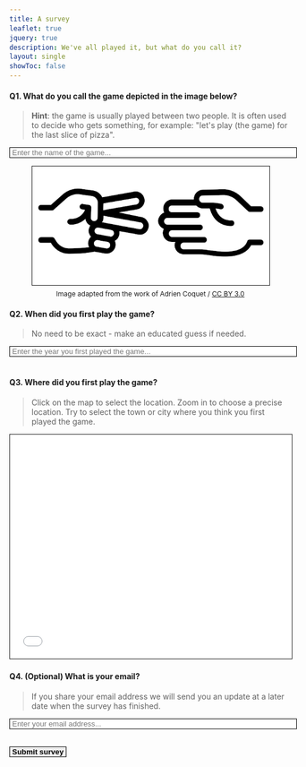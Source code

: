```yaml
---
title: A survey
leaflet: true
jquery: true
description: We've all played it, but what do you call it?
layout: single
showToc: false
---
```


#### Q1. What do you call the game depicted in the image below?

> **Hint**: the game is usually played between two people. It is often used to decide who gets something, for example: "let's play (the game) for the last slice of pizza".

<div class="post-content" id="q1-notif"></div>
<input class="post-content" type="text" id="q1-input" name="q1-input" placeholder="Enter the name of the game..." style="border:solid;border-width:1px;width:100%;padding-left:4px;padding-right:4px;"><br>
<figure>
<img src="the-game.gif" style="border:solid;border-width:1px;align:center;border-radius:0px;background:white;margin-bottom:4px;"/>
<figcaption style="text-align:center; font-size:12px;">Image adapted from the work of Adrien Coquet / <a href="https://creativecommons.org/licenses/by/3.0/">CC BY 3.0</a></figcaption>
</figure>

#### Q2. When did you first play the game?

> No need to be exact - make an educated guess if needed.

<div class="post-content" id="q2-notif"></div>
<input class="post-content" type="number" min=1900 max=2030 id="q2-input" name="q2-input" placeholder="Enter the year you first played the game..." style="border: solid;border-width:1px;width:100%;padding-left:4px;padding-right:4px;"><br><br>

#### Q3. Where did you first play the game?

> Click on the map to select the location. Zoom in to choose a precise location. Try to select the town or city where you think you first played the game.

<div class="post-content" id="q3-notif"></div>

<iframe id="q3-map" src="mapembed.html" style="width:100%;aspect-ratio:1/1;max-height:400px;border:solid;border-width:1px;"></iframe>
<div id="q3-selection" style="display:none;border:solid;border-width:1px;width:100%;padding-left:4px;padding-right:4px;"></div>

#### Q4. (Optional) What is your email?

> If you share your email address we will send you an update at a later date when the survey has finished.

<input class="post-content" type="email" id="q4-input" name="q4-input" placeholder="Enter your email address..." style="border:solid;border-width:1px;width:100%;padding-left:4px;padding-right:4px;"><br><br>

<div class="post-content" id="submit-notif"></div>

<p>
<button class="post-content" id="submit-button" type="button" style="border:solid; border-width:1px;padding-left:4px;padding-right:4px;">
    <strong>Submit survey</strong>
</button>
</p>

<script>
    const q3Iframe = $("#q3-map").get(0); // get DOM of iframe for Q3
    q3Iframe.contentWindow.selectLatLngCallback = updateSelectedLatlng;

    function getValue(inputId) {
        return $("#" + inputId).val();
    }

    function getSelectedLatlng() {
        return q3Iframe.contentWindow.selectedLatlng;
    }

    function updateSelectedLatlng() {
        latlng = getSelectedLatlng().wrap();
        if (latlng !== undefined) {
            let latRnd = parseFloat(latlng.lat).toFixed(2);
            let lngRnd = parseFloat(latlng.lng).toFixed(2);
            $("#q3-selection").show();
            $("#q3-selection").html(`Latitude: ${latRnd}, Longitude: ${lngRnd}`);
        }
    }

    $("#submit-button").click(e => {
        var q1Response = getValue("q1-input");
        var q2Response = getValue("q2-input");
        var q3Response = getSelectedLatlng("q3-map");
        var q4Response = getValue("q4-input");

        q1Response = q1Response === undefined ? undefined : q1Response.trim();
        q2Response = q2Response === undefined ? undefined : q2Response.trim();
        q4Response = q4Response === undefined ? undefined : q4Response.trim();

        var data = {
            name: q1Response,
            year: q2Response,
            coordinates: q3Response,
            email: q4Response
        }

        var invalid = false;
        if (q1Response === undefined || q1Response.length === 0) {
            $("#q1-notif").html("<p>Please enter the name of the game.</p>")
            $("#q1-notif").css({
                backgroundColor: "rgba(255, 0, 0, 0.2)"
            });
            invalid = true;
        } else {
            $("#q1-notif").html("")
        }
        if (q2Response === undefined || q2Response.length === 0) {
            $("#q2-notif").html("<p>Please enter the year you first played the game.</p>")
            $("#q2-notif").css({
                backgroundColor: "rgba(255, 0, 0, 0.2)"
            });
            invalid = true;
        } else if (q2Response < 1900 || q2Response > 2024) {
            $("#q2-notif").html("<p>The year must be between 1900 and 2024.</p>")
            $("#q2-notif").css({
                backgroundColor: "rgba(255, 0, 0, 0.2)"
            });
            invalid = true;
        } else {
            $("#q2-notif").html("")
        }
        if (q3Response === undefined) {
            $("#q3-notif").html("<p>Please select a location on the map.</p>")
            $("#q3-notif").css({
                backgroundColor: "rgba(255, 0, 0, 0.2)"
            });
            invalid = true;
        } else {
            $("#q3-notif").html("")
        }
        if (invalid) {
            $("#submit-notif").html("<p>Unable to submit. Please check your answers.</p>")
            $("#submit-notif").css({
                backgroundColor: "rgba(255, 0, 0, 0.2)"
            });
            return;
        }

        $.ajax({
            url: 'https://survey.awhitesmith.com/submit',
            type: 'POST',
            contentType: "application/json",
            data=JSON.stringify(data),
            success: function(response) {
                $("#submit-notif").html("<p>Response submitted. Thank you for participating.</p>")
                $("#submit-notif").css({
                    backgroundColor: "rgba(0, 255, 0, 0.2)"
                });
            },
            error: function(response) {
                $("#submit-notif").html("<p>Server returned error. Please try again later.</p>")
                $("#submit-notif").css({
                    backgroundColor: "rgba(255, 0, 0, 0.2)"
                });
            }
        });
    });
</script>
